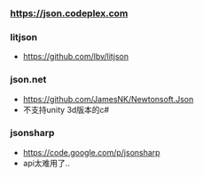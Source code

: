 ### https://json.codeplex.com

### litjson
* https://github.com/lbv/litjson

### json.net
* https://github.com/JamesNK/Newtonsoft.Json
* 不支持unity 3d版本的c#

### jsonsharp
* https://code.google.com/p/jsonsharp
* api太难用了..